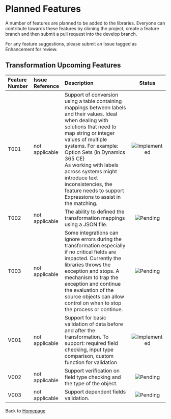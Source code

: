 # Planned Features

A number of features are planned to be added to the libraries. Everyone can contribute towards these features by cloning the project, create a feature branch and then submit a pull request into the develop branch.

For any feature suggestions, please submit an Issue tagged as Enhancement for review.

## Transformation Upcoming Features

| Feature Number | Issue Reference | Description | Status |
|:-----|:-------|:------|:----:|
| T001 | not applicable | Support of conversion using a table containing mappings between labels and their values. Ideal when dealing with solutions that need to map string or integer values of multiple systems. For example: Option Sets (in Dynamics 365 CE) <br/> As working with labels across systems might introduce text inconsistencies, the feature needs to support Expressions to assist in the matching. | ![Implemented](https://via.placeholder.com/300x100/66cc00/ffffff?text=Implemented) |
| T002 | not applicable | The ability to defined the transformation mappings using a JSON file. | ![Pending](https://via.placeholder.com/300x100/f03c15/ffffff?text=Pending) |
| T003 | not applicable | Some integrations can ignore errors during the transformation especially if no critical fields are impacted. Currently the libraries throws the exception and stops. A mechanism to trap the exception and continue the evaluation of the source objects can allow control on when to stop the process or continue. | ![Pending](https://via.placeholder.com/300x100/f03c15/ffffff?text=Pending) |
| V001 | not applicable | Support for basic validation of data before and after the transformation. To support: required field checking, input type comparison, custom function for validation | ![Implemented](https://via.placeholder.com/300x100/66cc00/ffffff?text=Implemented) |
| V002 | not applicable | Support verification on field type checking and the type of the object. | ![Pending](https://via.placeholder.com/300x100/f03c15/ffffff?text=Pending) |
| V003 | not applicable | Support dependent fields validation. | ![Pending](https://via.placeholder.com/300x100/f03c15/ffffff?text=Pending) |

Back to [Homepage](../index.md)
